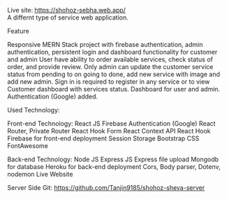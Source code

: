 Live site: https://shohoz-sebha.web.app/     
A differnt type of service web application.

Feature

Responsive MERN Stack project with firebase authentication, admin authentication, persistent login and dashboard functionality for customer and admin
User have ability to order available services, check status of order, and provide review.
Only admin can update the customer service status from pending to on going to done, add new service with image and add new admin.
Sign in is required to register in any service or to view Customer dashboard with services status.
Dashboard for user and admin.
Authentication (Google) added.

Used Technology:

Front-end Technology:
    React JS
    Firebase Authentication (Google)
    React Router, Private Router
    React Hook Form
    React Context API
    React Hook
    Firebase for front-end deployment
    Session Storage
    Bootstrap
    CSS
    FontAwesome

Back-end Technology:
    Node JS
    Express JS
    Express file upload
    Mongodb for database
    Heroku for back-end deployment
    Cors, Body parser, Dotenv, nodemon
    Live Website

Server Side Git: https://github.com/Tanjin9185/shohoz-sheva-server


